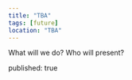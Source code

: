 ```yaml
---
title: "TBA"
tags: [future]
location: "TBA"
---
```


What will we do?
Who will present?

<!--more-->
published: true